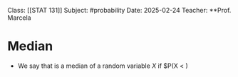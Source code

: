 Class: [[STAT 131]]
Subject: #probability 
Date: 2025-02-24
Teacher: **Prof. Marcela

# Median
- We say that is a median of a random variable $X$ if $P(X < )
